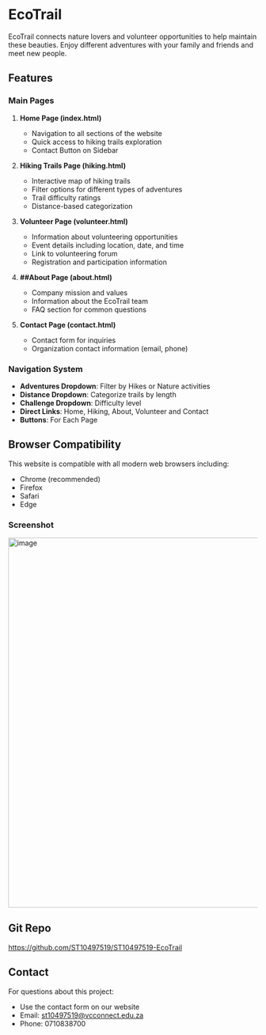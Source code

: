 # EcoTrail

EcoTrail connects nature lovers and volunteer opportunities to help maintain these beauties. Enjoy different adventures with your family and friends and meet new people.

## Features

### Main Pages
1. **Home Page (index.html)**
   - Navigation to all sections of the website
   - Quick access to hiking trails exploration
   - Contact Button on Sidebar

2. **Hiking Trails Page (hiking.html)**
   - Interactive map of hiking trails
   - Filter options for different types of adventures
   - Trail difficulty ratings
   - Distance-based categorization

3. **Volunteer Page (volunteer.html)**
   - Information about volunteering opportunities
   - Event details including location, date, and time
   - Link to volunteering forum
   - Registration and participation information

4. **##About Page (about.html)**
   - Company mission and values
   - Information about the EcoTrail team
   - FAQ section for common questions

5. **Contact Page (contact.html)**
   - Contact form for inquiries
   - Organization contact information (email, phone)
     
### Navigation System
- **Adventures Dropdown**: Filter by Hikes or Nature activities
- **Distance Dropdown**: Categorize trails by length 
- **Challenge Dropdown**: Difficulty level
- **Direct Links**: Home, Hiking, About, Volunteer and Contact 
- **Buttons**: For Each Page

## Browser Compatibility

This website is compatible with all modern web browsers including:
- Chrome (recommended)
- Firefox
- Safari
- Edge

### Screenshot

<img width="792" height="748" alt="image" src="https://github.com/user-attachments/assets/2f50961a-f7e3-473c-845f-794dc2d7b22e" />

## Git Repo

https://github.com/ST10497519/ST10497519-EcoTrail

## Contact

For questions about this project:
- Use the contact form on our website
- Email: st10497519@vcconnect.edu.za
- Phone: 0710838700
